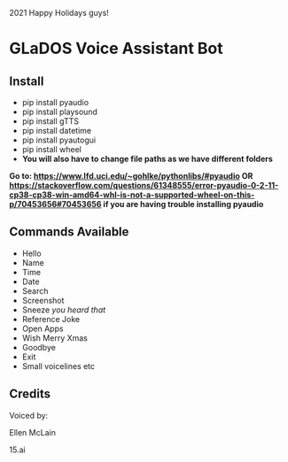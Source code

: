 2021
Happy Holidays guys!

# GLaDOS Voice Assistant Bot 

## **Install**
* pip install pyaudio
* pip install playsound 
* pip install gTTS
* pip install datetime 
* pip install pyautogui
* pip install wheel 
* **You will also have to change file paths as we have different folders**

**Go to: https://www.lfd.uci.edu/~gohlke/pythonlibs/#pyaudio OR
https://stackoverflow.com/questions/61348555/error-pyaudio-0-2-11-cp38-cp38-win-amd64-whl-is-not-a-supported-wheel-on-this-p/70453656#70453656
if you are having trouble installing pyaudio**

## **Commands Available**
* Hello 
* Name
* Time
* Date
* Search 
* Screenshot
* Sneeze *you heard that*
* Reference Joke
* Open Apps
* Wish Merry Xmas
* Goodbye
* Exit
* Small voicelines etc

## **Credits**
Voiced by: 

Ellen McLain

15.ai
